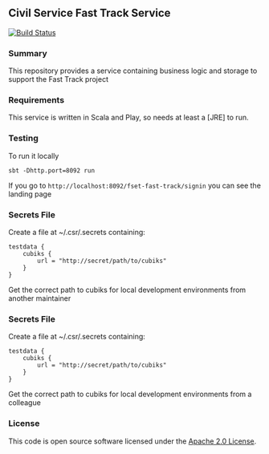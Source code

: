 ## Civil Service Fast Track Service

[![Build Status](https://travis-ci.org/hmrc/fset-fasttrack.svg?branch=fset-580-run-integration-tests)](https://travis-ci.org/hmrc/fset-fasttrack)

### Summary
This repository provides a service containing business logic and storage to support the Fast Track project

### Requirements
This service is written in Scala and Play, so needs at least a [JRE] to run.

### Testing
To run it locally
	
	sbt -Dhttp.port=8092 run
	

If you go to `http://localhost:8092/fset-fast-track/signin` you can see the landing page

### Secrets File

Create a file at ~/.csr/.secrets containing:

    testdata {
        cubiks {
            url = "http://secret/path/to/cubiks"
        }
    }

Get the correct path to cubiks for local development environments from another maintainer

### Secrets File

Create a file at ~/.csr/.secrets containing:

    testdata {
        cubiks {
            url = "http://secret/path/to/cubiks"
        }
    }

Get the correct path to cubiks for local development environments from a colleague

### License

This code is open source software licensed under the [Apache 2.0 License]("http://www.apache.org/licenses/LICENSE-2.0.html").
